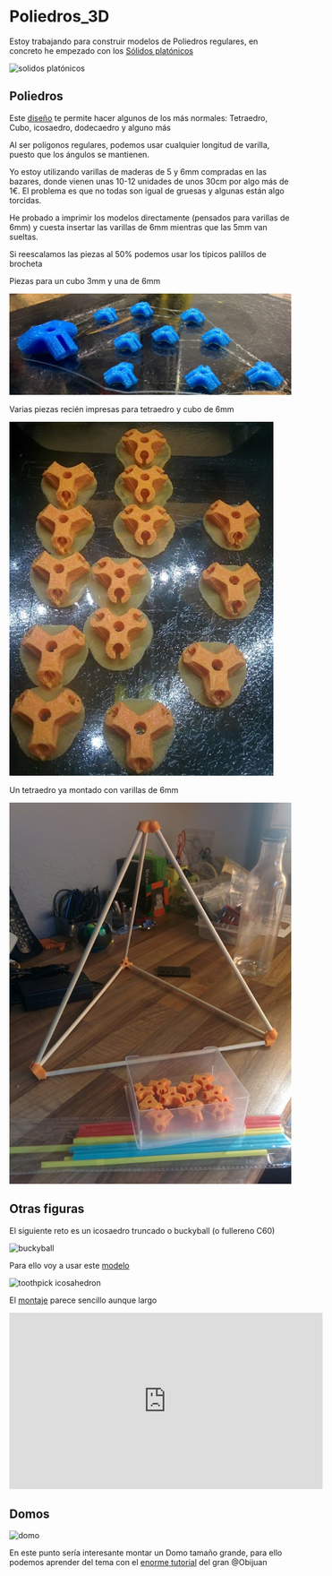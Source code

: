# Poliedros_3D

Estoy trabajando para construir modelos de Poliedros regulares, en concreto he empezado con los [Sólidos platónicos](https://es.wikipedia.org/wiki/S%C3%B3lidos_plat%C3%B3nicos)


![solidos platónicos](https://upload.wikimedia.org/wikipedia/commons/thumb/d/d3/Platonic_solids.jpg/220px-Platonic_solids.jpg)

## Poliedros

Este [diseño](http://www.thingiverse.com/thing:9203) te permite hacer algunos de los más normales: Tetraedro, Cubo, icosaedro, dodecaedro y alguno más

Al ser polígonos regulares, podemos usar cualquier longitud de varilla, puesto que los ángulos se mantienen.

Yo estoy utilizando varillas de maderas de 5 y 6mm compradas en las bazares, donde vienen unas 10-12 unidades de unos 30cm por algo más de 1€. El problema es que no todas son igual de gruesas y algunas están algo torcidas.

He probado a imprimir los modelos directamente (pensados para varillas de 6mm) y cuesta insertar las varillas de 6mm mientras que las 5mm van sueltas.

Si reescalamos las piezas al 50% podemos usar los típicos palillos de brocheta

Piezas para un cubo 3mm y una de 6mm

![Cubo](./images/Cube_3mm.jpg)

Varias piezas recién impresas para tetraedro y cubo de 6mm

![varios](./images/varios.jpg)

Un tetraedro ya montado con varillas de 6mm

![Tetraedro](./images/Tetraedro.jpg)


## Otras figuras

El siguiente reto es un icosaedro truncado o buckyball (o fullereno C60)

![buckyball](https://upload.wikimedia.org/wikipedia/commons/4/41/C60a.png)

Para ello voy a usar este [modelo](http://www.thingiverse.com/thing:629977/)

![toothpick icosahedron](http://thingiverse-production-new.s3.amazonaws.com/renders/2a/93/e7/50/75/P1070001_preview_featured.JPG)

El [montaje](https://www.youtube.com/embed/mwJmi6ByF5M) parece sencillo aunque largo

<iframe width="560" height="315" src="https://www.youtube.com/embed/mwJmi6ByF5M" frameborder="0" allowfullscreen></iframe>

## Domos

![domo](https://github.com/TecnoLab/domocraft/raw/master/images/domo-01.png)

En este punto sería interesante montar un Domo tamaño grande, para ello podemos aprender del tema con el [enorme tutorial](https://github.com/TecnoLab/domocraft/wiki) del gran @Obijuan
